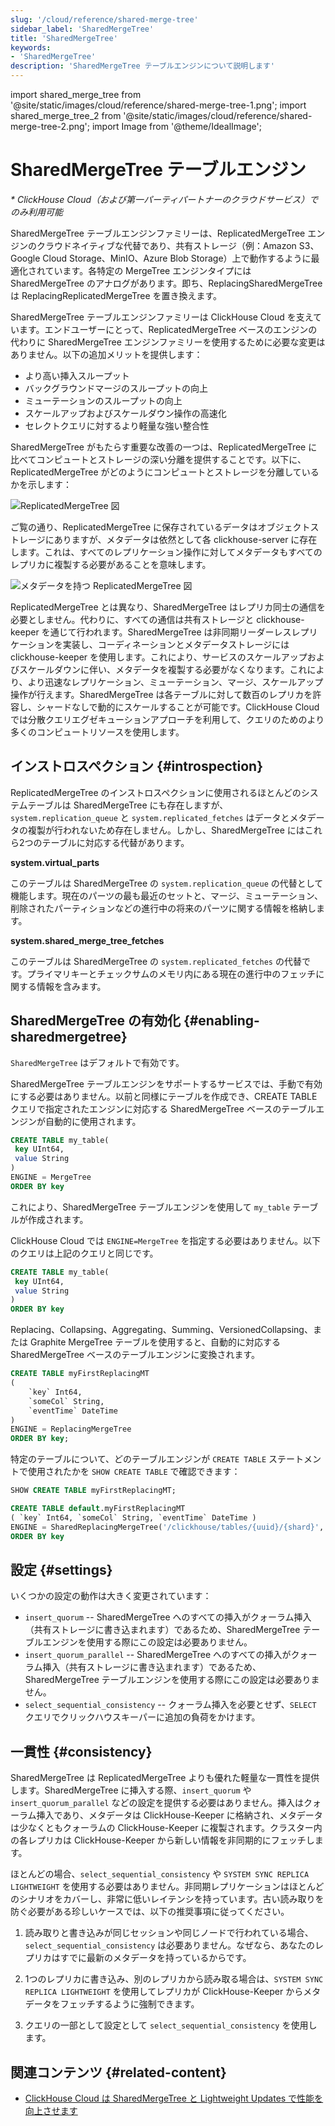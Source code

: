 ```yaml
---
slug: '/cloud/reference/shared-merge-tree'
sidebar_label: 'SharedMergeTree'
title: 'SharedMergeTree'
keywords:
- 'SharedMergeTree'
description: 'SharedMergeTree テーブルエンジンについて説明します'
---
```


import shared_merge_tree from '@site/static/images/cloud/reference/shared-merge-tree-1.png';
import shared_merge_tree_2 from '@site/static/images/cloud/reference/shared-merge-tree-2.png';
import Image from '@theme/IdealImage';



# SharedMergeTree テーブルエンジン

*\* ClickHouse Cloud（および第一パーティパートナーのクラウドサービス）でのみ利用可能*

SharedMergeTree テーブルエンジンファミリーは、ReplicatedMergeTree エンジンのクラウドネイティブな代替であり、共有ストレージ（例：Amazon S3、Google Cloud Storage、MinIO、Azure Blob Storage）上で動作するように最適化されています。各特定の MergeTree エンジンタイプには SharedMergeTree のアナログがあります。即ち、ReplacingSharedMergeTree は ReplacingReplicatedMergeTree を置き換えます。

SharedMergeTree テーブルエンジンファミリーは ClickHouse Cloud を支えています。エンドユーザーにとって、ReplicatedMergeTree ベースのエンジンの代わりに SharedMergeTree エンジンファミリーを使用するために必要な変更はありません。以下の追加メリットを提供します：

- より高い挿入スループット
- バックグラウンドマージのスループットの向上
- ミューテーションのスループットの向上
- スケールアップおよびスケールダウン操作の高速化
- セレクトクエリに対するより軽量な強い整合性

SharedMergeTree がもたらす重要な改善の一つは、ReplicatedMergeTree に比べてコンピュートとストレージの深い分離を提供することです。以下に、ReplicatedMergeTree がどのようにコンピュートとストレージを分離しているかを示します：

<Image img={shared_merge_tree} alt="ReplicatedMergeTree 図" size="md"  />

ご覧の通り、ReplicatedMergeTree に保存されているデータはオブジェクトストレージにありますが、メタデータは依然として各 clickhouse-server に存在します。これは、すべてのレプリケーション操作に対してメタデータもすべてのレプリカに複製する必要があることを意味します。

<Image img={shared_merge_tree_2} alt="メタデータを持つ ReplicatedMergeTree 図" size="md"  />

ReplicatedMergeTree とは異なり、SharedMergeTree はレプリカ同士の通信を必要としません。代わりに、すべての通信は共有ストレージと clickhouse-keeper を通じて行われます。SharedMergeTree は非同期リーダーレスレプリケーションを実装し、コーディネーションとメタデータストレージには clickhouse-keeper を使用します。これにより、サービスのスケールアップおよびスケールダウンに伴い、メタデータを複製する必要がなくなります。これにより、より迅速なレプリケーション、ミューテーション、マージ、スケールアップ操作が行えます。SharedMergeTree は各テーブルに対して数百のレプリカを許容し、シャードなしで動的にスケールすることが可能です。ClickHouse Cloud では分散クエリエグゼキューションアプローチを利用して、クエリのためのより多くのコンピュートリソースを使用します。

## インストロスペクション {#introspection}

ReplicatedMergeTree のインストロスペクションに使用されるほとんどのシステムテーブルは SharedMergeTree にも存在しますが、`system.replication_queue` と `system.replicated_fetches` はデータとメタデータの複製が行われないため存在しません。しかし、SharedMergeTree にはこれら2つのテーブルに対応する代替があります。

**system.virtual_parts**

このテーブルは SharedMergeTree の `system.replication_queue` の代替として機能します。現在のパーツの最も最近のセットと、マージ、ミューテーション、削除されたパーティションなどの進行中の将来のパーツに関する情報を格納します。

**system.shared_merge_tree_fetches**

このテーブルは SharedMergeTree の `system.replicated_fetches` の代替です。プライマリキーとチェックサムのメモリ内にある現在の進行中のフェッチに関する情報を含みます。

## SharedMergeTree の有効化 {#enabling-sharedmergetree}

`SharedMergeTree` はデフォルトで有効です。

SharedMergeTree テーブルエンジンをサポートするサービスでは、手動で有効にする必要はありません。以前と同様にテーブルを作成でき、CREATE TABLE クエリで指定されたエンジンに対応する SharedMergeTree ベースのテーブルエンジンが自動的に使用されます。

```sql
CREATE TABLE my_table(
 key UInt64,
 value String
)
ENGINE = MergeTree
ORDER BY key
```

これにより、SharedMergeTree テーブルエンジンを使用して `my_table` テーブルが作成されます。

ClickHouse Cloud では `ENGINE=MergeTree` を指定する必要はありません。以下のクエリは上記のクエリと同じです。

```sql
CREATE TABLE my_table(
 key UInt64,
 value String
)
ORDER BY key
```

Replacing、Collapsing、Aggregating、Summing、VersionedCollapsing、または Graphite MergeTree テーブルを使用すると、自動的に対応する SharedMergeTree ベースのテーブルエンジンに変換されます。

```sql
CREATE TABLE myFirstReplacingMT
(
    `key` Int64,
    `someCol` String,
    `eventTime` DateTime
)
ENGINE = ReplacingMergeTree
ORDER BY key;
```

特定のテーブルについて、どのテーブルエンジンが `CREATE TABLE` ステートメントで使用されたかを `SHOW CREATE TABLE` で確認できます：
``` sql
SHOW CREATE TABLE myFirstReplacingMT;
```

```sql
CREATE TABLE default.myFirstReplacingMT
( `key` Int64, `someCol` String, `eventTime` DateTime )
ENGINE = SharedReplacingMergeTree('/clickhouse/tables/{uuid}/{shard}', '{replica}')
ORDER BY key
```

## 設定 {#settings}

いくつかの設定の動作は大きく変更されています：

- `insert_quorum` -- SharedMergeTree へのすべての挿入がクォーラム挿入（共有ストレージに書き込まれます）であるため、SharedMergeTree テーブルエンジンを使用する際にこの設定は必要ありません。
- `insert_quorum_parallel` -- SharedMergeTree へのすべての挿入がクォーラム挿入（共有ストレージに書き込まれます）であるため、SharedMergeTree テーブルエンジンを使用する際にこの設定は必要ありません。
- `select_sequential_consistency` -- クォーラム挿入を必要とせず、`SELECT` クエリでクリックハウスキーパーに追加の負荷をかけます。

## 一貫性 {#consistency}

SharedMergeTree は ReplicatedMergeTree よりも優れた軽量な一貫性を提供します。SharedMergeTree に挿入する際、`insert_quorum` や `insert_quorum_parallel` などの設定を提供する必要はありません。挿入はクォーラム挿入であり、メタデータは ClickHouse-Keeper に格納され、メタデータは少なくともクォーラムの ClickHouse-Keeper に複製されます。クラスター内の各レプリカは ClickHouse-Keeper から新しい情報を非同期的にフェッチします。

ほとんどの場合、`select_sequential_consistency` や `SYSTEM SYNC REPLICA LIGHTWEIGHT` を使用する必要はありません。非同期レプリケーションはほとんどのシナリオをカバーし、非常に低いレイテンシを持っています。古い読み取りを防ぐ必要がある珍しいケースでは、以下の推奨事項に従ってください。

1. 読み取りと書き込みが同じセッションや同じノードで行われている場合、`select_sequential_consistency` は必要ありません。なぜなら、あなたのレプリカはすでに最新のメタデータを持っているからです。

2. 1つのレプリカに書き込み、別のレプリカから読み取る場合は、`SYSTEM SYNC REPLICA LIGHTWEIGHT` を使用してレプリカが ClickHouse-Keeper からメタデータをフェッチするように強制できます。

3. クエリの一部として設定として `select_sequential_consistency` を使用します。

## 関連コンテンツ {#related-content}

- [ClickHouse Cloud は SharedMergeTree と Lightweight Updates で性能を向上させます](https://clickhouse.com/blog/clickhouse-cloud-boosts-performance-with-sharedmergetree-and-lightweight-updates)
